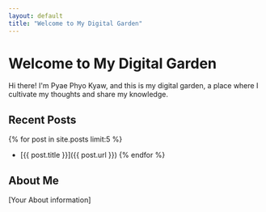 ```yaml
---
layout: default
title: "Welcome to My Digital Garden"
---
```


# Welcome to My Digital Garden

Hi there! I'm Pyae Phyo Kyaw, and this is my digital garden, a place where I cultivate my thoughts and share my knowledge.

## Recent Posts

{% for post in site.posts limit:5 %}
- [{{ post.title }}]({{ post.url }})
{% endfor %}

## About Me

[Your About information]
